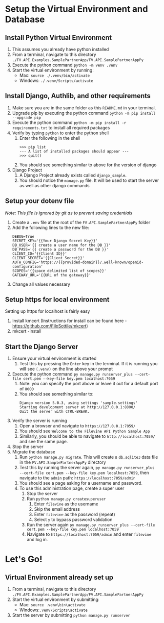 ﻿# Setup the Virtual Environment and Database

## Install Python Virtual Environment
1. This assumes you already have python installed
2. From a terminal, navigate to this directory `./FV.API.Examples.SamplePartnerApp/FV.API.SamplePartnerAppPy`
3. Execute the python command `python -m venv .venv`
4. Start the virtual environment by running:
   - Mac: `source ./.venv/bin/activate`
   - Windows: `./.venv/Scripts/activate`

## Install Django, Authlib, and other requirements
1. Make sure you are in the same folder as this `README.md` in your terminal.
2. Upgrade pip by executing the python command `python -m pip install --upgrade pip`
3. Execute the python command `python -m pip install -r requirements.txt` to install all required packages
4. Verify by typing `python` to enter the python shell
   1. Enter the following in the shell
      ```
      >>> pip list
      --- A list of installed packages should appear ---
      >>> quit()
      ```
   2. You should see something similar to above for the version of django
4. Django Project
   1. A Django Project already exists called `django_sample`.
   2. You should notice the `manage.py` file. It will be used to start the server as well as other django commands
   
## Setup your dotenv file
_Note: This file is ignored by git as to prevent saving credentials_
1. Create a `.env` file at the root of the `FV.API.SamplePartnerAppPy` folder
2. Add the following lines to the new file:
   ``` dotenv
   DEBUG=True
   SECRET_KEY='{{Your Django Secret Key}}'
   DB_USER='{{ create a user name for the DB }}'
   DB_PASS='{{ create a password for the DB }}'
   CLIENT_ID='{{Client ID}}'
   CLIENT_SECRET='{{Client Secret}}'
   AUTH_CONFIG='https://{{provided-domain}}/.well-known/openid-configuration'
   SCOPES='{{space delimited list of scopes}}'
   GATEWAY_URL='{{URL of the gateway}}'
   ```
3. Change all values necessary

## Setup https for local environment
Setting up https for localhost is fairly easy
1. Install kmcert (Instructions for install can be found here - https://github.com/FiloSottile/mkcert)
2. mkcert -install

## Start the Django Server
1. Ensure your virtual environment is started
   1. Test this by pressing the `Enter` key in the terminal. If it is running you will see `(.venv)` on the line above your prompt
2. Execute the python command `py manage.py runserver_plus --cert-file cert.pem --key-file key.pem localhost:7059`
   1. Note: you can specify the port above or leave it out for a default port of `8000`
   2. You should see something similar to:
      ```
      Django version 5.0.3, using settings 'sample.settings'
      Starting development server at http://127.0.0.1:8000/
      Quit the server with CTRL-BREAK.
      ``` 
3. Verify the server is running
   1. Open a browser and navigate to `https://127.0.0.1:7059/`
   2. You should see `Welcome to the Filevine API Python Sample App`
   3. Similarly, you should be able to navigate to `http://localhost:7059/` and see the same page.
4. Stop the server
5. Migrate the database
   1. Run `python manage.py migrate`. This will create a `db.sqlite3` data file in the `FV.API.SamplePartnerAppPy` directory
   2. Test this by running the server again, `py manage.py runserver_plus --cert-file cert.pem --key-file key.pem localhost:7059`, then navigate to the `admin` path: `https://localhost:7059/admin`
   3. You should see a page asking for a username and password.
   4. To use this administration page, create a super user
      1. Stop the server
      2. Run `python manage.py createsuperuser`
         1. Enter `filevine` as the username
         2. Skip the email address
         3. Enter `filevine` as the password (repeat)
         4. Select `y` to bypass password validation
      5. Run the server again `py manage.py runserver_plus --cert-file cert.pem --key-file key.pem localhost:7059`
      6. Navigate to `https://localhost:7059/admin` and enter `filevine` and log in.
   
# Let's Go!

## Virtual Environment already set up
1. From a terminal, navigate to this directory `./FV.API.Examples.SamplePartnerApp/FV.API.SamplePartnerAppPy`
2. Start the virtual environment by submitting:
   - Mac: `source .venv\bin\activate`
   - Windows:`.venv\Scripts\activate`
3. Start the server by submitting `python manage.py runserver`